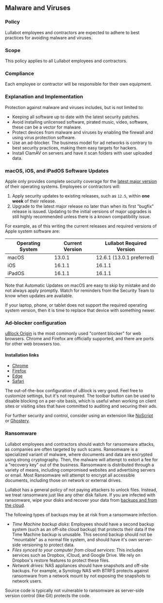 ## Malware and Viruses

### Policy
Lullabot employees and contractors are expected to adhere to best practices for avoiding malware and viruses. 

### Scope
This policy applies to all Lullabot employees and contractors.

### Compliance
Each employee or contractor will be responsible for their own equipment.

### Explanation and Implementation

Protection against malware and viruses includes, but is not limited to:

- Keeping all software up to date with the latest security patches.
- Avoid installing unlicensed software, pirated music, video, software, these can be a vector for malware.
- Protect devices from malware and viruses by enabling the firewall and using virus protection software.
- Use an ad-blocker. The business model for ad networks is contrary to best security practices, making them easy targets for hackers.
- Install ClamAV on servers and have it scan folders with user uploaded data.

### macOS, iOS, and iPadOS Software Updates

Apple only provides complete security coverage for the [latest major version](https://support.apple.com/en-ca/guide/deployment/depc4c80847a/web) of their operating systems. Employees or contractors will:

1. Apply security updates to existing releases, such as `12.5`, within **one week** of their release.
1. Upgrade to the latest major release no later than when its first "bugfix" release is issued. Updating to the initial versions of major upgrades is still highly recommended unless there is a known compatibility issue.

For example, as of this writing the current releases and required versions of Apple system software are:

|Operating System|Current Version|Lullabot Required Version|
|----------------|---------------|-------------------------|
|macOS           |13.0.1         |12.6.1 (13.0.1 preferred)|
|iOS             |16.1.1         |16.1.1                   |
|iPadOS          |16.1.1         |16.1.1                   |

Note that Automatic Updates on macOS are easy to skip by mistake and do not always apply promptly. Watch for reminders from the Security Team to know when updates are available.

If your laptop, phone, or tablet does not support the required operating system version, then it is time to replace that device with something newer.

### Ad-blocker configuration

[uBlock Origin](https://github.com/gorhill/uBlock) is the most commonly used "content blocker" for web browsers. Chrome and Firefox are officially supported, and there are ports for other web browsers too.

#### Installation links

- [Chrome](https://chrome.google.com/webstore/detail/ublock-origin/cjpalhdlnbpafiamejdnhcphjbkeiagm)
- [Firefox](https://addons.mozilla.org/addon/ublock-origin/)
- [Edge](https://www.microsoft.com/store/p/app/9nblggh444l4)
- [Safari](https://github.com/el1t/uBlock-Safari#ublock-originfor-safari)

The out-of-the-box configuration of uBlock is very good. Feel free to customize settings, but it's not required. The toolbar button can be used to disable blocking on a per-site basis, which is useful when working on client sites or visiting sites that have committed to auditing and securing their ads.

For further security and control, consider using an extension like [NoScript](https://addons.mozilla.org/en-US/firefox/addon/noscript/) or [Ghostery](https://www.ghostery.com).

### Ransomware

Lullabot employees and contractors should watch for ransomware attacks, as companies are often targeted by such scams. Ransomware is a specialized variant of malware, where documents and data are encrypted using strong cryptography. Then, the malware will attempt to extort a fee for a "recovery key" out of the business. Ransomware is distributed through a variety of means, including compromised websites and advertising servers or email. Most Ransomware will attempt to encrypt all accessible documents, including those on network or external drives.

Lullabot has a general policy of not paying attackers to unlock files. Instead, we treat ransomware just like any other disk failure. If you are infected with ransomware, wipe your disks and recover your data from [backups and from the cloud](backups.md).

The following types of backups may be at risk from a ransomware infection.

- *Time Machine backup disks*: Employees should have a second backup system (such as an off-site cloud backup) that protects their data if the Time Machine backup is unusable. This second backup should not be "mountable" as a normal file system, and should have it's own server-side versioning to protect data.
- *Files synced to your computer from cloud services*: This includes services such as Dropbox, iCloud, and Google Drive. We rely on Dropbox's restore features to protect these files.
- *Network drives*: NAS appliances should have snapshots and off-site backups. For example, a Synology NAS with BTRFS protects against ransomware from a network mount by not exposing the snapshots to network users.

Source code is typically not vulnerable to ransomware as server-side version control (like Git) protects the code.
